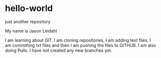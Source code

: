 # hello-world
just another repository

My name is Jason Leidahl

I am learning about GIT.  I am cloning repositories, I am adding text files, I am committing txt files and then I am pushing the files to GITHUB.  I am also doing Pulls.  I have not created any new branches yet.  
